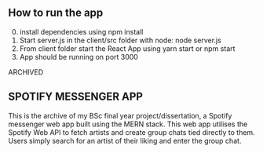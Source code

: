 ## How to run the app
0. install dependencies using npm install
1. Start server.js in the client/src folder with node: node server.js
2. From client folder start the React App using yarn start or npm start
3. App should be running on port 3000

ARCHIVED

## SPOTIFY MESSENGER APP
This is the archive of my BSc final year project/dissertation, a Spotify messenger web app built using the MERN stack. This web app utilises the Spotify Web API to fetch artists and create group chats tied directly to them. Users simply search for an artist of their liking and enter the group chat.

